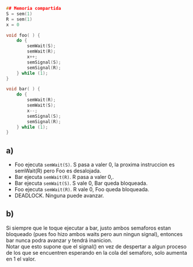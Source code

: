```c
## Memoria compartida
S = sem(1)
R = sem(1)
x = 0
```

```c
void foo( ) {
    do {
        semWait(S);
        semWait(R);
        x++;
        semSignal(S);
        semSignal(R);
    } while (1);
}
```

```c
void bar( ) {
    do {
        semWait(R);
        semWait(S);
        x--;
        semSignal(S);
        semSignal(R);
    } while (1);
}
```

## a)
- Foo ejecuta `semWait(S)`. S pasa a valer 0, la proxima instruccion es semWait(R) pero Foo es desalojada.
- Bar ejecuta `semWait(R)`. R pasa a valer 0,.
- Bar ejecuta `semWait(S)`. S vale 0, Bar queda bloqueada.
- Foo ejecuta `semWait(R)`. R vale 0, Foo queda bloqueada.
- DEADLOCK. Ninguna puede avanzar.

## b)
Si siempre que le toque ejecutar a bar, justo ambos semaforos estan bloqueado (pues foo hizo ambos waits pero aun ningun signal), entonces bar nunca podra avanzar y tendrá inanicion.  
Notar que esto supone que el signal() en vez de despertar a algun proceso de los que se encuentren esperando en la cola del semaforo, solo aumenta en 1 el valor.

